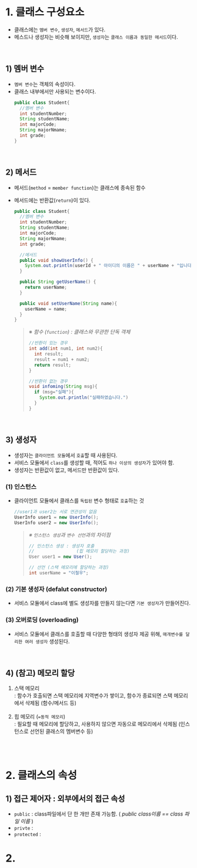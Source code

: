 # 1. 클래스 구성요소
- 클래스에는 `멤버 변수`, `생성자`, `메서드`가 있다.
- 메스드나 생성자는 비슷해 보이지만, `생성자`는 `클래스 이름과 동일한 메서드`이다.


<br>

## 1) 멤버 변수
- `멤버 변수`는 객체의 속성이다.
- 클래스 내부에서만 사용되는 변수이다.
    ```java
    public class Student{
      //멤버 변수
      int studentNumber;
      String studentName;
      int majorCode;
      String majorNmame;
      int grade;
    }
    ```

<br>

## 2) 메서드 
- 메서드(`method` = `member function`)는 클래스에 종속된 함수
- 메서드에는 반환값(`return`)이 있다.
    ```java
    public class Student{
      //멤버 변수
      int studentNumber;
      String studentName;
      int majorCode;
      String majorNmame;
      int grade;

      //메서드
      public void showUserInfo() {
        System.out.println(userId + " 아이디의 이름은 " + userName + "입니다.");
      }

      public String getUserName() {
        return userName;
      }

      public void setUserName(String name){
        userName = name;
      }
    }
    ```

    > ※ _함수 (`function`) : 클래스와 무관한 단독 객체_
    >    ```java
    >    //반환이 있는 경우
    >    int add(int num1, int num2){
    >      int result;
    >      result = num1 + num2;
    >      return result;
    >    }
    >
    >    //반환이 없는 경우
    >    void infoming(String msg){
    >      if (msg="실패"){
    >        System.out.println("실패하였습니다.")
    >      }
    >    }
    >    ```

<br>

## 3) 생성자 

- 생성자는 `클라이언트 모듈`에서 `호출`할 때 사용된다.
- 서비스 모듈에서 `class`를 생성할 때, 적어도 `하나 이상의 생성자`가 있어야 함.
- 생성자는 반환값이 없고, 메서드만 반환값이 있다.

### (1) 인스턴스
-  클라이언트 모듈에서 클래스를 `독립된` 변수 형태로 `호출`하는 것
    ```java
    //user1과 user2는 서로 연관성이 없음
    UserInfo user1 = new UserInfo();
    UserInfo user2 = new UserInfo();
    ```
    > _※ `인스턴스 생성`과 `변수 선언`과의 차이점_
    >
    > ```java
    >// 인스턴스 생성 : 생성자 호출 
    >//                (힙 메모리 할당하는 과정)
    >User user1 = new User();
    >
    >// 선언 (스택 메모리에 할당하는 과정)
    >int userName = "이철우";
    >```

### (2) 기본 생성자 (defalut constructor)
- 서비스 모듈에서 class에 별도 생성자를 만들지 않는다면 `기본 생성자`가 만들어진다.

### (3) 오버로딩 (overloading)
- 서비스 모듈에서 클래스를 호출할 때 다양한 형태의 생성자 제공 위해, `매개변수를 달리한 여러 생성자` 생성된다. 

<br>

## 4) (참고) 메모리 할당
1.  스택 메모리<br> : 함수가 호출되면 스택 메모리에 지역변수가 쌓이고, 함수가 종료되면 스택 메모리에서 삭제됨 (함수/메서드 등) <br><br>
2.  힙 메모리 (`=동적 메모리`)<br> : 필요할 때 메모리에 할당하고, 사용하지 않으면 자동으로 메모리에서 삭제됨 (인스턴스로 선언된 클래스의 멤버변수 등)
<br>
<br>

# 2. 클래스의 속성
## 1) 접근 제어자 : 외부에서의 접근 속성
  - `public` : class파일에서 단 한 개만 존재 가능함. ( _public class이름 == class 파일 이름_ )
  - `privte` : 
  - `protected` : 







# 2.